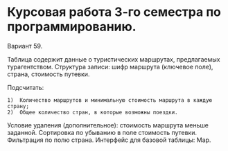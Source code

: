 # Курсовая работа 3-го семестра по программированию.

Вариант 59.

  Таблица содержит данные о туристических маршрутах, предлагаемых турагентством.
  Структура записи: шифр маршрута (ключевое поле), страна, стоимость путевки.
  
  Подсчитать:
  
    1)	Количество маршрутов и минимальную стоимость маршрута в каждую страну; 
    2)	Общее количество стран, в которые возможны поездки.

  Условие удаления (дополнительное): стоимость маршрута меньше заданной.
  Сортировка по убыванию в поле стоимость путевки.
  Фильтрация по полю страна.
  Интерфейс для базовой таблицы: Map.
 
